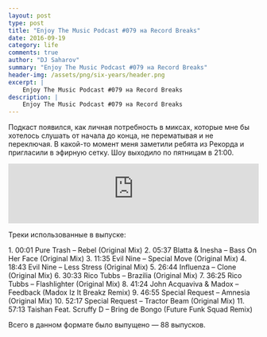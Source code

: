 ```yaml
---
layout: post
type: post
title: "Enjoy The Music Podcast #079 на Record Breaks"
date: 2016-09-19
category: life
comments: true
author: "DJ Saharov"
summary: "Enjoy The Music Podcast #079 на Record Breaks"
header-img: /assets/png/six-years/header.png
excerpt: |
    Enjoy The Music Podcast #079 на Record Breaks
description: |
    Enjoy The Music Podcast #079 на Record Breaks
---
```


<p>
<span class="firstcharacter">П</span>одкаст появился, как личная потребность в миксах, которые мне бы хотелось слушать от начала до конца, не перематывая и не переключая. В какой-то момент меня заметили ребята из Рекорда и пригласили в эфирную сетку. Шоу выходило по пятницам в 21:00.
</p>

<iframe width="100%" height="120" src="https://player-widget.mixcloud.com/widget/iframe/?hide_cover=1&feed=%2Fdjsaharovofficial%2Fenjoy-the-music-podcast-079%2F" frameborder="0" allow="encrypted-media; fullscreen; autoplay; idle-detection; speaker-selection; web-share;" ></iframe>

<p>Треки использованные в выпуске:</p>
1. 00:01 Pure Trash – Rebel (Original Mix)
2. 05:37 Blatta & Inesha – Bass On Her Face (Original Mix)
3. 11:35 Evil Nine – Special Move (Original Mix)
4. 18:43 Evil Nine – Less Stress (Original Mix)
5. 26:44 Influenza – Clone (Original Mix)
6. 30:33 Rico Tubbs – Brazilia (Original Mix)
7. 36:25 Rico Tubbs – Flashlighter (Original Mix)
8. 41:24 John Acquaviva & Madox – Feedback (Madox Iz It Breakz Remix)
9. 46:55 Special Request – Amnesia (Original Mix)
10. 52:17 Special Request – Tractor Beam (Original Mix)
11. 57:13 Taishan Feat. Scruffy D – Bring de Bongo (Future Funk Squad Remix)

<p>Всего в данном формате было выпущено &mdash; 88 выпусков.</p>